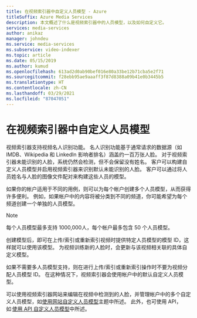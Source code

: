 ```yaml
---
title: 在视频索引器中自定义人员模型 - Azure
titleSuffix: Azure Media Services
description: 本文概述了什么是视频索引器中的人员模型，以及如何自定义它。
services: media-services
author: anikaz
manager: johndeu
ms.service: media-services
ms.subservice: video-indexer
ms.topic: article
ms.date: 05/15/2019
ms.author: kumud
ms.openlocfilehash: 613ad2d0ab90bef016e80a33be12b71cba5e2f71
ms.sourcegitcommit: f28ebb95ae9aaaff3f87d8388a09b41e0b3445b5
ms.translationtype: HT
ms.contentlocale: zh-CN
ms.lasthandoff: 03/29/2021
ms.locfileid: "87047051"
---
```

# <a name="customize-a-person-model-in-video-indexer"></a>在视频索引器中自定义人员模型

视频索引器支持视频名人识别功能。 名人识别功能基于通常请求的数据源（如 IMDB、Wikipedia 和 LinkedIn 影响者排名）涵盖约一百万张人脸。 对于视频索引器未能识别的人脸，系统仍然会检测，但不会保留没有姓名。 客户可以构建自定义人员模型并启用视频索引器来识别默认未能识别的人脸。 客户可以通过将人员姓名与人脸的图像文件配对来构建这些人员的模型。  

如果你的帐户适用于不同的用例，则可以为每个帐户创建多个人员模型，从而获得许多便利。 例如，如果帐户中的内容将被分类到不同的频道，你可能希望为每个频道创建一个单独的人员模型。 

> [!NOTE]
> 每个人员模型最多支持 1000,000人，每个帐户最多包含 50 个人员模型。 

创建模型后，即可在上传/索引或重新索引视频时提供特定人员模型的模型 ID，这样就可以使用该模型。 为视频训练新的人脸时，会更新与该视频相关联的具体自定义模型。 

如果不需要多人员模型支持，则在进行上传/索引或重新索引操作时不要为视频分配人员模型 ID。 在这种情况下，视频索引器会使用帐户中的默认自定义人员模型。 

可以使用视频索引器网站来编辑在视频中检测到的人脸，并管理帐户中的多个自定义人员模型，如[使用网站自定义人员模型](customize-person-model-with-website.md)主题中所述。 此外，也可使用 API，如 [使用 API 自定义人员模型](customize-person-model-with-api.md)中所述。
